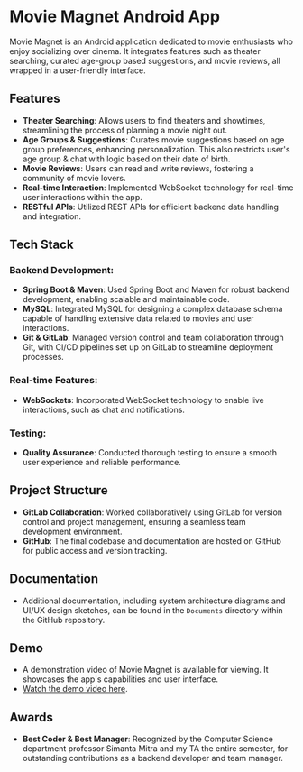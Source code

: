 # Movie Magnet Android App

Movie Magnet is an Android application dedicated to movie enthusiasts who enjoy socializing over cinema. It integrates features such as theater searching, curated age-group based suggestions, and movie reviews, all wrapped in a user-friendly interface.

## Features

- **Theater Searching**: Allows users to find theaters and showtimes, streamlining the process of planning a movie night out.
- **Age Groups & Suggestions**: Curates movie suggestions based on age group preferences, enhancing personalization. This also restricts user's age group & chat with logic based on their date of birth.
- **Movie Reviews**: Users can read and write reviews, fostering a community of movie lovers.
- **Real-time Interaction**: Implemented WebSocket technology for real-time user interactions within the app.
- **RESTful APIs**: Utilized REST APIs for efficient backend data handling and integration.

## Tech Stack

### Backend Development:

- **Spring Boot & Maven**: Used Spring Boot and Maven for robust backend development, enabling scalable and maintainable code.
- **MySQL**: Integrated MySQL for designing a complex database schema capable of handling extensive data related to movies and user interactions.
- **Git & GitLab**: Managed version control and team collaboration through Git, with CI/CD pipelines set up on GitLab to streamline deployment processes.

### Real-time Features:

- **WebSockets**: Incorporated WebSocket technology to enable live interactions, such as chat and notifications.

### Testing:

- **Quality Assurance**: Conducted thorough testing to ensure a smooth user experience and reliable performance.

## Project Structure

- **GitLab Collaboration**: Worked collaboratively using GitLab for version control and project management, ensuring a seamless team development environment.
- **GitHub**: The final codebase and documentation are hosted on GitHub for public access and version tracking.

## Documentation

- Additional documentation, including system architecture diagrams and UI/UX design sketches, can be found in the `Documents` directory within the GitHub repository.

## Demo

- A demonstration video of Movie Magnet is available for viewing. It showcases the app's capabilities and user interface.
- [Watch the demo video here](https://drive.google.com/file/d/1y7Od1rRmp6tVQmu3a-cz0oVwLy3YiD5V/view?usp=drive_link).

## Awards

- **Best Coder & Best Manager**: Recognized by the Computer Science department professor Simanta Mitra and my TA the entire semester, for outstanding contributions as a backend developer and team manager.
